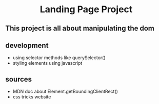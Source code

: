 <h1 align="center">Landing Page Project</h1>
           
## This project is all about manipulating the dom

## development
- using selector methods like querySelector()
- styling elements using javascript 

 
## sources 
- MDN doc about Element.getBoundingClientRect()
- css tricks website 
